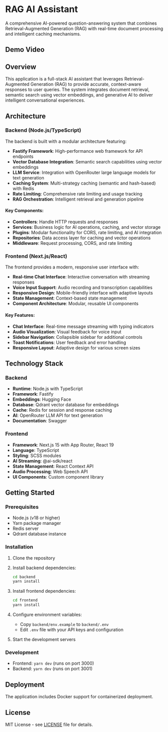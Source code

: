 # RAG AI Assistant

A comprehensive AI-powered question-answering system that combines Retrieval-Augmented Generation (RAG) with real-time document processing and intelligent caching mechanisms.

## Demo Video


## Overview

This application is a full-stack AI assistant that leverages Retrieval-Augmented Generation (RAG) to provide accurate, context-aware responses to user queries. The system integrates document retrieval, semantic search using vector embeddings, and generative AI to deliver intelligent conversational experiences.

## Architecture

### Backend (Node.js/TypeScript)

The backend is built with a modular architecture featuring:

- **Fastify Framework**: High-performance web framework for API endpoints
- **Vector Database Integration**: Semantic search capabilities using vector embeddings
- **LLM Service**: Integration with OpenRouter large language models for text generation
- **Caching System**: Multi-strategy caching (semantic and hash-based) with Redis
- **Rate Limiting**: Comprehensive rate limiting and usage tracking
- **RAG Orchestration**: Intelligent retrieval and generation pipeline

#### Key Components:
- **Controllers**: Handle HTTP requests and responses
- **Services**: Business logic for AI operations, caching, and vector storage
- **Plugins**: Modular functionality for CORS, rate limiting, and AI integration
- **Repositories**: Data access layer for caching and vector operations
- **Middleware**: Request processing, CORS, and rate limiting

### Frontend (Next.js/React)

The frontend provides a modern, responsive user interface with:

- **Real-time Chat Interface**: Interactive conversation with streaming responses
- **Voice Input Support**: Audio recording and transcription capabilities
- **Responsive Design**: Mobile-friendly interface with adaptive layouts
- **State Management**: Context-based state management
- **Component Architecture**: Modular, reusable UI components

#### Key Features:
- **Chat Interface**: Real-time message streaming with typing indicators
- **Audio Visualization**: Visual feedback for voice input
- **Sidebar Navigation**: Collapsible sidebar for additional controls
- **Toast Notifications**: User feedback and error handling
- **Responsive Layout**: Adaptive design for various screen sizes

## Technology Stack

### Backend
- **Runtime**: Node.js with TypeScript
- **Framework**: Fastify
- **Embeddings**: Hugging Face
- **Database**: Qdrant vector database for embeddings
- **Cache**: Redis for session and response caching
- **AI**: OpenRouter LLM API for text generation
- **Documentation**: Swagger

### Frontend
- **Framework**: Next.js 15 with App Router, React 19
- **Language**: TypeScript
- **Styling**: SCSS modules
- **AI Streaming**: @ai-sdk/react
- **State Management**: React Context API
- **Audio Processing**: Web Speech API
- **UI Components**: Custom component library

## Getting Started

### Prerequisites
- Node.js (v18 or higher)
- Yarn package manager
- Redis server
- Qdrant database instance

### Installation

1. Clone the repository
2. Install backend dependencies:
   ```bash
   cd backend
   yarn install
   ```

3. Install frontend dependencies:
   ```bash
   cd frontend
   yarn install
   ```

4. Configure environment variables:
   - Copy `backend/env.example` to `backend/.env`
   - Edit `.env` file with your API keys and configuration
5. Start the development servers

### Development

- Frontend: `yarn dev` (runs on port 3000)
- Backend: `yarn dev` (runs on port 3001)

## Deployment

The application includes Docker support for containerized deployment.

## License

MIT License - see [LICENSE](LICENSE) file for details. 